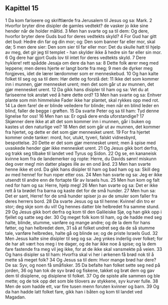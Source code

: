 ## Kapittel 15

1 Da kom fariseere og skriftlærde fra Jerusalem til Jesus og sa: Mark.
2 Hvorfor bryter dine disipler de gamles vedtekt? de vasker jo ikke sine hender når de holder måltid.
3 Men han svarte og sa til dem: Og dere, hvorfor bryter dere Guds bud for deres vedtekts skyld?
4 For Gud har gitt det bud: Hedre din far og din mor; og: Den som banner far eller mor, skal dø;
5 men dere sier: Den som sier til far eller mor: Det du skulle hatt til hjelp av meg, det gir jeg til templet - han skylder ikke å hedre sin far eller sin mor.
6 Og dere har gjort Guds lov til intet for deres vedtekts skyld.
7 Dere hyklere! rett spådde Jesaja om dere da han sa:
8 Dette folk ærer meg med leppene; men deres hjerte er langt borte fra meg;
9 men de dyrker meg forgjeves, idet de lærer lærdommer som er menneskebud.
10 Og han kalte folket til seg og sa til dem: Hør dette og forstå det:
11 Ikke det som kommer inn i munnen, gjør mennesket urent; men det som går ut av munnen, det gjør mennesket urent.
12 Da gikk hans disipler til ham og sa: Vet du at fariseerne tok anstøt ved å høre dette ord?
13 Men han svarte og sa: Enhver plante som min himmelske Fader ikke har plantet, skal rykkes opp med rot.
14 La dem fare! de er blinde veiledere for blinde; men når en blind leder en blind, faller de begge i grøften.
15 Da svarte Peter og sa til ham: Tyd denne lignelse for oss!
16 Men han sa: Er også dere enda uforstandige?
17 Skjønner dere ikke at alt det som kommer inn i munnen, går i buken og kastes ut den naturlige vei?
18 Men det som går ut av munnen, det kommer fra hjertet, og dette er det som gjør mennesket urent.
19 For fra hjertet kommer onde tanker: mord, hor, utukt, tyveri, falskt vidnesbyrd, bespottelse.
20 Dette er det som gjør mennesket urent; men å spise med uvaskede hender gjør ikke mennesket urent.
21 Og Jesus gikk bort derfra, og trakk seg tilbake til landet ved Tyrus og Sidon.
22 Og se, en kananeisk kvinne kom fra de landemerker og ropte: Herre, du Davids sønn! miskunn deg over meg! min datter plages ille av en ond ånd.
23 Men han svarte henne ikke et ord. Da gikk hans disipler til ham og bad ham og sa: Skill deg av med henne! for hun roper etter oss.
24 Men han svarte og sa: Jeg er ikke utsendt til andre enn de fortapte får av Israels hus.
25 Men hun kom og falt ned for ham og sa: Herre, hjelp meg!
26 Men han svarte og sa: Det er ikke rett å ta brødet fra barna og kaste det for de små hunder.
27 Men hun sa: Det er sant, Herre! for de små hunder spiser jo av de smuler som faller fra deres herrers bord.
28 Da svarte Jesus og sa til henne: Kvinne! din tro er stor; deg skje som du vil! Og hennes datter ble helbredet fra samme stund.
29 Og Jesus gikk bort derfra og kom til den Galileiske Sjø, og han gikk opp i fjellet og satte seg der.
30 Og meget folk kom til ham, og de hadde med seg halte, blinde, stumme, vanføre og mange andre; og de la dem for hans føtter, og han helbredet dem,
31 så at folket undret seg da de så stumme tale, vanføre helbredes, halte gå og blinde se; og de priste Israels Gud.
32 Men Jesus kalte sine disipler til seg og sa: Jeg ynkes inderlig over folket; for de har alt vært hos meg i tre dager, og de har ikke noe å spise; og la dem fare fastende fra meg vil jeg ikke, for at de ikke skal vansmekte på veien.
33 Og hans disipler sa til ham: Hvorfra skal vi her i ørkenen få brød nok til å mette så meget folk?
34 Og Jesus sa til dem: Hvor mange brød har dere? De sa: Syv, og noen få småfisker.
35 Da befalte han folket sette seg ned på jorden,
36 og han tok de syv brød og fiskene, takket og brøt dem og gav dem til disiplene, og disiplene til folket.
37 Og de spiste alle sammen og ble mette; og de tok opp det som ble tilovers av stykkene, syv kurver fulle.
38 Men de som hadde ett, var fire tusen menn foruten kvinner og barn.
39 Og da han hadde latt folket fare, gikk han i båten og kom til landet ved Magadan.
